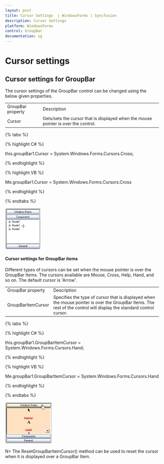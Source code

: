 ```yaml
---
layout: post
title: Cursor Settings  | WindowsForms | Syncfusion
description: Cursor Settings
platform: WindowsForms
control: GroupBar
documentation: ug
---
```

# Cursor settings

## Cursor settings for GroupBar

The cursor settings of the GroupBar control can be changed using the below given properties.



<table>
<tr>
<td>
GroupBar property</td><td>
Description</td></tr>
<tr>
<td>
Cursor</td><td>
Gets/sets the cursor that is displayed when the mouse pointer is over the control.</td></tr>
</table>

{% tabs %}

{% highlight C# %}

this.groupBar1.Cursor = System.Windows.Forms.Cursors.Cross;

{% endhighlight %}



{% highlight VB %} 

Me.groupBar1.Cursor = System.Windows.Forms.Cursors.Cross

{% endhighlight %}

{% endtabs %}

![](Overview_images/Overview_img34.jpeg)



#### Cursor settings for GroupBar items

Different types of cursors can be set when the mouse pointer is over the GroupBar Items. The cursors available are Mouse, Cross, Help, Hand, and so on. The default cursor is 'Arrow'.



<table>
<tr>
<td>
GroupBar property</td><td>
Description</td></tr>
<tr>
<td>
GroupBarItemCursor</td><td>
Specifies the type of cursor that is displayed when the mouse pointer is over the GroupBar Items. The rest of the control will display the standard control cursor.</td></tr>
</table>

{% tabs %}

{% highlight C# %}

this.groupBar1.GroupBarItemCursor = System.Windows.Forms.Cursors.Hand;

 {% endhighlight %}


{% highlight VB %}

Me.groupBar1.GroupBarItemCursor = System.Windows.Forms.Cursors.Hand

{% endhighlight %}

{% endtabs %}

 ![](Overview_images/Overview_img35.jpeg)


N> The ResetGroupBarItemCursor() method can be used to reset the cursor when it is displayed over a GroupBar Item.
